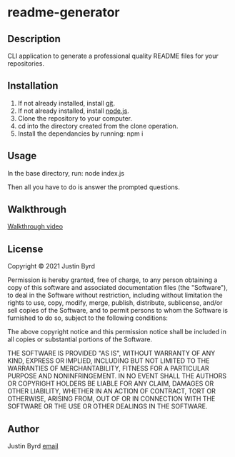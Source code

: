 # readme-generator

## Description

CLI application to generate a professional quality README files for your repositories.

## Installation

1. If not already installed, install [git](https://git-scm.com/).
2. If not already installed, install [node.js](https://nodejs.org/).
3. Clone the repository to your computer.
4. cd into the directory created from the clone operation.
5. Install the dependancies by running: npm i

## Usage

In the base directory, run: node index.js

Then all you have to do is answer the prompted questions.

## Walkthrough

[Walkthrough video](https://drive.google.com/file/d/1AdSVYXxslWgna6pcmhTZm76hZu2WkXUb/view?usp=sharing)

## License

Copyright &copy; 2021 Justin Byrd

Permission is hereby granted, free of charge, to any person obtaining a copy of this software and associated documentation files (the "Software"), to deal in the Software without restriction, including without limitation the rights to use, copy, modify, merge, publish, distribute, sublicense, and/or sell copies of the Software, and to permit persons to whom the Software is furnished to do so, subject to the following conditions:

The above copyright notice and this permission notice shall be included in all copies or substantial portions of the Software.

THE SOFTWARE IS PROVIDED "AS IS", WITHOUT WARRANTY OF ANY KIND, EXPRESS OR IMPLIED, INCLUDING BUT NOT LIMITED TO THE WARRANTIES OF MERCHANTABILITY, FITNESS FOR A PARTICULAR PURPOSE AND NONINFRINGEMENT. IN NO EVENT SHALL THE AUTHORS OR COPYRIGHT HOLDERS BE LIABLE FOR ANY CLAIM, DAMAGES OR OTHER LIABILITY, WHETHER IN AN ACTION OF CONTRACT, TORT OR OTHERWISE, ARISING FROM, OUT OF OR IN CONNECTION WITH THE SOFTWARE OR THE USE OR OTHER DEALINGS IN THE SOFTWARE.

## Author

Justin Byrd [email](mailto:justin_byrd@hotmail.com)